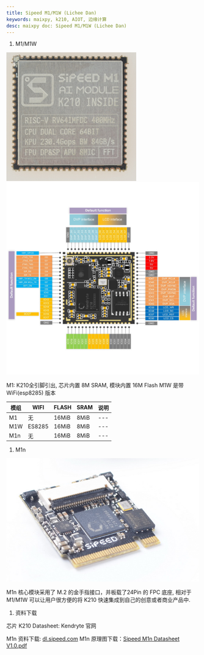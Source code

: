 ```yaml
---
title: Sipeed M1/M1W (Lichee Dan)
keywords: maixpy, k210, AIOT, 边缘计算
desc: maixpy doc: Sipeed M1/M1W (Lichee Dan)
---
```



1. M1/M1W

![M1/M1W](./../../assets/hardware/m1_m1w/M1_Dan.png)
![M1/M1W](./../../assets/hardware/m1_m1w/M1_pin.png)

M1: K210全引脚引出, 芯片内置 8M SRAM, 模块内置 16M Flash
M1W 是带 WiFi(esp8285) 版本

| 模组 | WIFI | FLASH | SRAM | 说明 |
| --- | --- | --- | --- | --- |
| M1 | 无 | 16MiB | 8MiB | --- |
| M1W | ES8285 | 16MiB | 8MiB | --- |
| M1n | 无 | 16MiB | 8MiB | --- |

1. M1n

![M1n](./../../assets/hardware/m1n/M1n.png)

M1n 核心模块采用了 M.2 的金手指接口，并板载了24Pin 的 FPC 底座, 相对于 M1/M1W 可以让用户很方便的将 K210 快速集成到自己的创意或者商业产品中.


1. 资料下载

芯片 K210 Datasheet: Kendryte 官网

M1n 资料下载: [dl.sipeed.com](https://dl.sipeed.com/shareURL/MAIX/HDK/Sipeed-M1n)
M1n 原理图下载：[Sipeed M1n Datasheet V1.0.pdf](https://dl.sipeed.com/fileList/MAIX/HDK/Sipeed-M1n/Sipeed%20M1n%20Datasheet%20V1.0.pdf)
